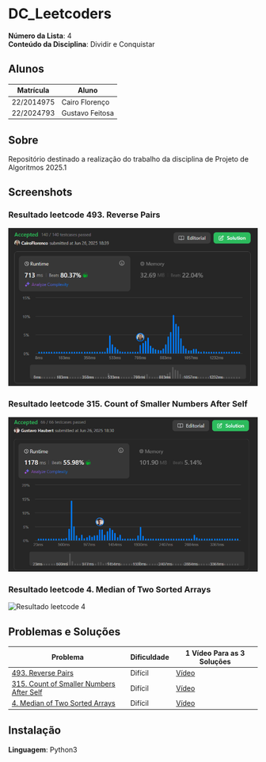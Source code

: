# DC_Leetcoders

**Número da Lista**: 4<br>
**Conteúdo da Disciplina**: Dividir e Conquistar<br>

## Alunos
| Matrícula | Aluno |
| -- | -- |
| 22/2014975  |  Cairo Florenço |
| 22/2024793  |  Gustavo Feitosa |

## Sobre 
Repositório destinado a realização do trabalho da disciplina de Projeto de Algoritmos 2025.1

## Screenshots

### Resultado leetcode 493. Reverse Pairs

![Resultado leetcode 493](./Problemas/493.%20Reverse%20Pairs/Resolucao493.png)

### Resultado leetcode 315. Count of Smaller Numbers After Self

![Resultado leetcode 315](./Problemas/315.%20Count%20of%20Smaller%20Numbers%20After%20Self/Resultado315.png)

### Resultado leetcode 4. Median of Two Sorted Arrays

![Resultado leetcode 4](./Problemas/4.%20Median%20of%20Two%20Sorted%20Arrays/)

## Problemas e Soluções
| Problema | Dificuldade | 1 Vídeo Para as 3 Soluções |
| -- | -- | -- |
| [493. Reverse Pairs](https://leetcode.com/problems/reverse-pairs/description/)  |  Difícil | [Vídeo]() |
| [315. Count of Smaller Numbers After Self](https://leetcode.com/problems/count-of-smaller-numbers-after-self/description/)  |  Difícil | [Vídeo]() |
| [4. Median of Two Sorted Arrays](https://leetcode.com/problems/median-of-two-sorted-arrays/description/)  |  Difícil | [Vídeo]() |

## Instalação 
**Linguagem**: Python3<br>




